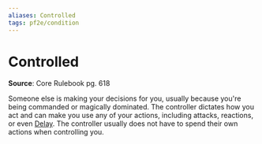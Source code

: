 ```yaml
---
aliases: Controlled
tags: pf2e/condition
---
```


# Controlled

**Source**: Core Rulebook pg. 618

Someone else is making your decisions for you, usually because you're being commanded or magically dominated. The controller dictates how you act and can make you use any of your actions, including attacks, reactions, or even [Delay](../Rules/Actions/Delay.md). The controller usually does not have to spend their own actions when controlling you.
